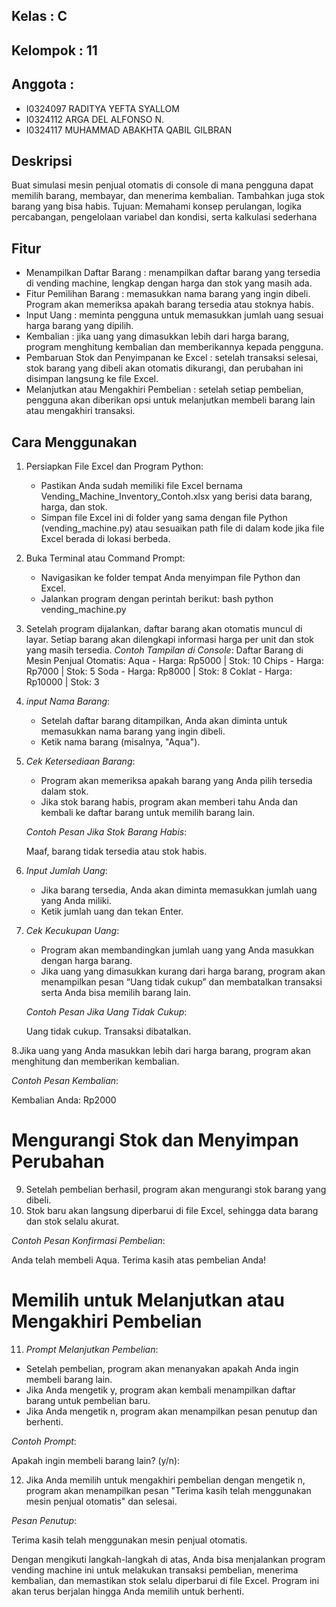 ## Kelas      : C
## Kelompok   : 11
## Anggota    :
-  I0324097 RADITYA YEFTA SYALLOM
-  I0324112 ARGA DEL ALFONSO N.
-  I0324117 MUHAMMAD ABAKHTA QABIL GILBRAN


## Deskripsi
Buat simulasi mesin penjual otomatis di console di mana pengguna dapat memilih barang, membayar, dan menerima kembalian. Tambahkan juga stok barang yang bisa habis. Tujuan: Memahami konsep perulangan, logika percabangan, pengelolaan variabel dan kondisi, serta kalkulasi sederhana

## Fitur
- Menampilkan Daftar Barang               : menampilkan daftar barang yang tersedia di vending machine, lengkap dengan harga dan stok yang masih ada.
- Fitur Pemilihan Barang                  : memasukkan nama barang yang ingin dibeli. Program akan memeriksa apakah barang tersedia atau stoknya habis.
- Input Uang                              : meminta pengguna untuk memasukkan jumlah uang sesuai harga barang yang dipilih.
- Kembalian                               : jika uang yang dimasukkan lebih dari harga barang, program menghitung kembalian dan memberikannya kepada pengguna.
- Pembaruan Stok dan Penyimpanan ke Excel : setelah transaksi selesai, stok barang yang dibeli akan otomatis dikurangi, dan perubahan ini disimpan langsung ke file Excel.
- Melanjutkan atau Mengakhiri Pembelian   : setelah setiap pembelian, pengguna akan diberikan opsi untuk melanjutkan membeli barang lain atau mengakhiri transaksi.

## Cara Menggunakan 
1. Persiapkan File Excel dan Program Python:
   - Pastikan Anda sudah memiliki file Excel bernama Vending_Machine_Inventory_Contoh.xlsx yang berisi data barang, harga, dan stok.
   - Simpan file Excel ini di folder yang sama dengan file Python (vending_machine.py) atau sesuaikan path file di dalam kode jika file Excel berada di lokasi berbeda.

2. Buka Terminal atau Command Prompt:
   - Navigasikan ke folder tempat Anda menyimpan file Python dan Excel.
   - Jalankan program dengan perintah berikut:
     bash
     python vending_machine.py

3. Setelah program dijalankan, daftar barang akan otomatis muncul di layar. Setiap barang akan dilengkapi informasi harga per unit dan stok yang masih tersedia.
  *Contoh Tampilan di Console*:
  Daftar Barang di Mesin Penjual Otomatis:
  Aqua - Harga: Rp5000 | Stok: 10
  Chips - Harga: Rp7000 | Stok: 5
  Soda - Harga: Rp8000 | Stok: 8
  Coklat - Harga: Rp10000 | Stok: 3

4. *input Nama Barang*:
   - Setelah daftar barang ditampilkan, Anda akan diminta untuk memasukkan nama barang yang ingin dibeli.
   - Ketik nama barang (misalnya, "Aqua").

5. *Cek Ketersediaan Barang*:
   - Program akan memeriksa apakah barang yang Anda pilih tersedia dalam stok. 
   - Jika stok barang habis, program akan memberi tahu Anda dan kembali ke daftar barang untuk memilih barang lain.

   *Contoh Pesan Jika Stok Barang Habis*:
   
   Maaf, barang tidak tersedia atau stok habis.
   
6. *Input Jumlah Uang*:
   - Jika barang tersedia, Anda akan diminta memasukkan jumlah uang yang Anda miliki.
   - Ketik jumlah uang dan tekan Enter.

7. *Cek Kecukupan Uang*:
   - Program akan membandingkan jumlah uang yang Anda masukkan dengan harga barang.
   - Jika uang yang dimasukkan kurang dari harga barang, program akan menampilkan pesan “Uang tidak cukup” dan membatalkan transaksi serta Anda bisa memilih barang lain.

   *Contoh Pesan Jika Uang Tidak Cukup*:
   
   Uang tidak cukup. Transaksi dibatalkan.
   
8.Jika uang yang Anda masukkan lebih dari harga barang, program akan menghitung dan memberikan kembalian.
  
  *Contoh Pesan Kembalian*:
  
  Kembalian Anda: Rp2000

# Mengurangi Stok dan Menyimpan Perubahan

9. Setelah pembelian berhasil, program akan mengurangi stok barang yang dibeli.
10. Stok baru akan langsung diperbarui di file Excel, sehingga data barang dan stok selalu akurat.

  *Contoh Pesan Konfirmasi Pembelian*:
  
  Anda telah membeli Aqua. Terima kasih atas pembelian Anda!
  

# Memilih untuk Melanjutkan atau Mengakhiri Pembelian

11. *Prompt Melanjutkan Pembelian*:
   - Setelah pembelian, program akan menanyakan apakah Anda ingin membeli barang lain.
   - Jika Anda mengetik y, program akan kembali menampilkan daftar barang untuk pembelian baru.
   - Jika Anda mengetik n, program akan menampilkan pesan penutup dan berhenti.

   *Contoh Prompt*:
   
   Apakah ingin membeli barang lain? (y/n): 
   
12. Jika Anda memilih untuk mengakhiri pembelian dengan mengetik n, program akan menampilkan pesan "Terima kasih telah menggunakan mesin penjual otomatis" dan selesai.

  *Pesan Penutup*:
  
  Terima kasih telah menggunakan mesin penjual otomatis.

Dengan mengikuti langkah-langkah di atas, Anda bisa menjalankan program vending machine ini untuk melakukan transaksi pembelian, menerima kembalian, dan memastikan stok selalu diperbarui di file Excel. Program ini akan terus berjalan hingga Anda memilih untuk berhenti.
